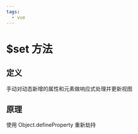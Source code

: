 ```yaml
---
tags:
  - vue
---
```

# $set 方法

## 定义

手动对动态新增的属性和元素做响应式处理并更新视图

## 原理

使用 Object.defineProperty 重新劫持